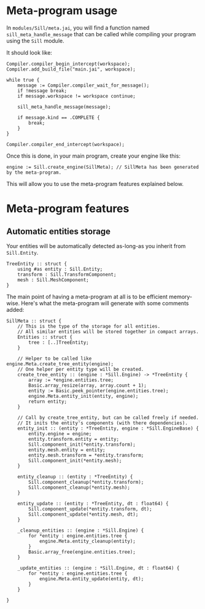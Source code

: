  # Meta-program usage

In `modules/Sill/meta.jai`, you will find a function named `sill_meta_handle_message` that can
be called while compiling your program using the `Sill` module.

It should look like:
```jai
Compiler.compiler_begin_intercept(workspace);
Compiler.add_build_file("main.jai", workspace);

while true {
    message := Compiler.compiler_wait_for_message();
    if !message break;
    if message.workspace != workspace continue;

    sill_meta_handle_message(message);

    if message.kind == .COMPLETE {
        break;
    }
}

Compiler.compiler_end_intercept(workspace);
```

Once this is done, in your main program, create your engine like this:
```jai
engine := Sill.create_engine(SillMeta); // SillMeta has been generated by the meta-program.
```

This will allow you to use the meta-program features explained below.

# Meta-program features

## Automatic entities storage

Your entities will be automatically detected as-long-as you inherit from `Sill.Entity`.

```jai
TreeEntity :: struct {
    using #as entity : Sill.Entity;
    transform : Sill.TransformComponent;
    mesh : Sill.MeshComponent;
}
```

The main point of having a meta-program at all is to be efficient memory-wise.
Here's what the meta-program will generate with some comments added:

```jai
SillMeta :: struct {
    // This is the type of the storage for all entities.
    // All similar entities will be stored together in compact arrays.
    Entities :: struct {
        tree : [..]TreeEntity;
    }

    // Helper to be called like engine.Meta.create_tree_entity(engine);
    // One helper per entity type will be created.
    create_tree_entity :: (engine : *Sill.Engine) -> *TreeEntity {
        array := *engine.entities.tree;
        Basic.array_resize(array, array.count + 1);
        entity := Basic.peek_pointer(engine.entities.tree);
        engine.Meta.entity_init(entity, engine);
        return entity;
    }

    // Call by create_tree_entity, but can be called freely if needed.
    // It inits the entity's components (with there dependencies).
    entity_init :: (entity : *TreeEntity, engine : *Sill.EngineBase) {
        entity.engine = engine;
        entity.transform.entity = entity;
        Sill.component_init(*entity.transform);
        entity.mesh.entity = entity;
        entity.mesh.transform = *entity.transform;
        Sill.component_init(*entity.mesh);
    }

    entity_cleanup :: (entity : *TreeEntity) {
        Sill.component_cleanup(*entity.transform);
        Sill.component_cleanup(*entity.mesh);
    }

    entity_update :: (entity : *TreeEntity, dt : float64) {
        Sill.component_update(*entity.transform, dt);
        Sill.component_update(*entity.mesh, dt);
    }

    _cleanup_entities :: (engine : *Sill.Engine) {
        for *entity : engine.entities.tree {
            engine.Meta.entity_cleanup(entity);
        }
        Basic.array_free(engine.entities.tree);
    }

    _update_entities :: (engine : *Sill.Engine, dt : float64) {
        for *entity : engine.entities.tree {
            engine.Meta.entity_update(entity, dt);
        }
    }

}
```
